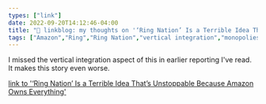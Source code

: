 ```yaml
---
types: ["link"]
date: 2022-09-20T14:12:46-04:00
title: "🔗 linkblog: my thoughts on '‘Ring Nation’ Is a Terrible Idea That’s Unstoppable Because Amazon Owns Everything'"
tags: ["Amazon","Ring","Ring Nation","vertical integration","monopolies","surveillance","privacy"]
---
```

I missed the vertical integration aspect of this in earlier reporting I've read. It makes this story even worse.
 

[link to '‘Ring Nation’ Is a Terrible Idea That’s Unstoppable Because Amazon Owns Everything'](https://www.vice.com/en/article/n7zdkm/cancel-ring-nation-amazon-show)
